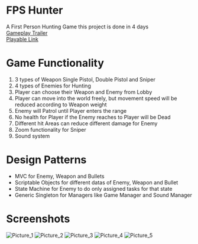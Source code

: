 # FPS Hunter
A First Person Hunting Game this project is done in 4 days <br/>
[Gameplay Trailer](https://youtu.be/ifoNC3R2pf4) <br/>
[Playable Link](https://kishore-karic.itch.io/fps-hunter) <br/>

# Game Functionality
1. 3 types of Weapon Single Pistol, Double Pistol and Sniper
2. 4 types of Enemies for Hunting
3. Player can choose their Weapon and Enemy from Lobby
4. Player can move into the world freely, but movement speed will be reduced according to Weapon weight
5. Enemy will Patrol until Player enters the range
6. No health for Player if the Enemy reaches to Player will be Dead
7. Different hit Areas can reduce different damage for Enemy
8. Zoom functionality for Sniper
9. Sound system

# Design Patterns
* MVC for Enemy, Weapon and Bullets
* Scriptable Objects for different datas of Enemy, Weapon and Bullet
* State Machine for Enemy to do only assigned tasks for that state
* Generic Singleton for Managers like Game Manager and Sound Manager

# Screenshots
![Picture_1](https://github.com/Kishore-Karic/First-Person-Hunter/assets/97879797/a4895f67-5904-4766-93e4-c31abc6459eb)
![Picture_2](https://github.com/Kishore-Karic/First-Person-Hunter/assets/97879797/ec95bcd8-d978-44e2-b454-16a96ae82db3)
![Picture_3](https://github.com/Kishore-Karic/First-Person-Hunter/assets/97879797/1a929f09-dbdd-429e-b184-5079c48e8ffc)
![Picture_4](https://github.com/Kishore-Karic/First-Person-Hunter/assets/97879797/4f3602f2-bd33-448e-a822-75dc2eb33a43)
![Picture_5](https://github.com/Kishore-Karic/First-Person-Hunter/assets/97879797/8a45a261-9de9-4c9f-ac09-d28919b7656f)
